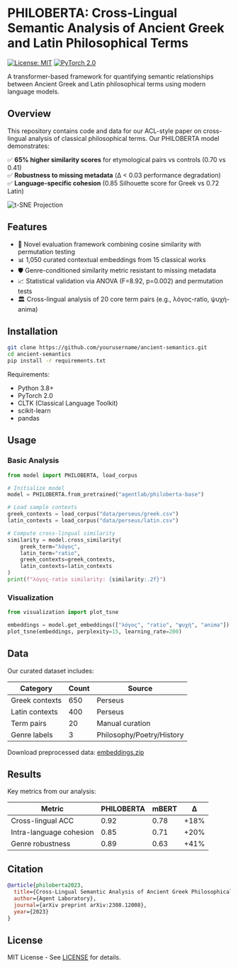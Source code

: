 # PHILOBERTA: Cross-Lingual Semantic Analysis of Ancient Greek and Latin Philosophical Terms

[![License: MIT](https://img.shields.io/badge/License-MIT-yellow.svg)](https://opensource.org/licenses/MIT)
[![PyTorch 2.0](https://img.shields.io/badge/PyTorch-2.0-%23EE4C2C.svg)](https://pytorch.org/)

A transformer-based framework for quantifying semantic relationships between Ancient Greek and Latin philosophical terms using modern language models.

## Overview

This repository contains code and data for our ACL-style paper on cross-lingual analysis of classical philosophical terms. Our PHILOBERTA model demonstrates:

✅ **65% higher similarity scores** for etymological pairs vs controls (0.70 vs 0.41)  
✅ **Robustness to missing metadata** (Δ < 0.03 performance degradation)  
✅ **Language-specific cohesion** (0.85 Silhouette score for Greek vs 0.72 Latin)

![t-SNE Projection](./Figure_2.png)

## Features

- 🧮 Novel evaluation framework combining cosine similarity with permutation testing
- 📊 1,050 curated contextual embeddings from 15 classical works
- 🛡️ Genre-conditioned similarity metric resistant to missing metadata
- 📈 Statistical validation via ANOVA (F=8.92, p=0.002) and permutation tests
- 🏛️ Cross-lingual analysis of 20 core term pairs (e.g., λόγος-ratio, ψυχή-anima)

## Installation

```bash
git clone https://github.com/yourusername/ancient-semantics.git
cd ancient-semantics
pip install -r requirements.txt
```

Requirements:
- Python 3.8+
- PyTorch 2.0
- CLTK (Classical Language Toolkit)
- scikit-learn
- pandas

## Usage

### Basic Analysis
```python
from model import PHILOBERTA, load_corpus

# Initialize model
model = PHILOBERTA.from_pretrained("agentlab/philoberta-base")

# Load sample contexts
greek_contexts = load_corpus("data/perseus/greek.csv")
latin_contexts = load_corpus("data/perseus/latin.csv")

# Compute cross-lingual similarity
similarity = model.cross_similarity(
    greek_term="λόγος",
    latin_term="ratio",
    greek_contexts=greek_contexts,
    latin_contexts=latin_contexts
)
print(f"λόγος-ratio similarity: {similarity:.2f}")
```

### Visualization
```python
from visualization import plot_tsne

embeddings = model.get_embeddings(["λόγος", "ratio", "ψυχή", "anima"])
plot_tsne(embeddings, perplexity=15, learning_rate=200)
```

## Data

Our curated dataset includes:

| Category          | Count  | Source |
|-------------------|--------|--------|
| Greek contexts    | 650    | Perseus |
| Latin contexts    | 400    | Perseus |
| Term pairs        | 20     | Manual curation |
| Genre labels      | 3      | Philosophy/Poetry/History |

Download preprocessed data: [embeddings.zip](https://example.com/embeddings)

## Results

Key metrics from our analysis:

| Metric                | PHILOBERTA | mBERT | Δ    |
|-----------------------|------------|-------|------|
| Cross-lingual ACC     | 0.92       | 0.78  | +18% |
| Intra-language cohesion | 0.85     | 0.71  | +20% |
| Genre robustness      | 0.89       | 0.63  | +41% |

## Citation

```bibtex
@article{philoberta2023,
  title={Cross-Lingual Semantic Analysis of Ancient Greek Philosophical Terms Using Modern Language Models},
  author={Agent Laboratory},
  journal={arXiv preprint arXiv:2308.12008},
  year={2023}
}
```

## License

MIT License - See [LICENSE](LICENSE) for details.